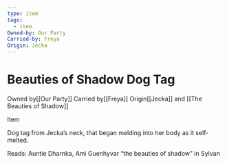 ```yaml
---
type: item
tags:
  - item
Owned-by: Our Party
Carried-by: Freya
Origin: Jecka
---
```


#  Beauties of Shadow Dog Tag

<span class="dataview inline-field"><span class="inline-field-key">Owned by</span><span class="inline-field-value">[[Our Party]]</span></span>
<span class="dataview inline-field"><span class="inline-field-key">Carried by</span><span class="inline-field-value">[[Freya]]</span></span>
<span class="dataview inline-field"><span class="inline-field-key">Origin</span><span class="inline-field-value">[[Jecka]] and [[The Beauties of Shadow</span></span>]]

Item

Dog tag from Jecka’s neck, that began melding into her body as it self-melted. 

Reads: Auntie Dharnka, Ami Guenhyvar “the beauties of shadow” in Sylvan